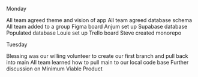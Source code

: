 Monday

All team agreed theme and vision of app
All team agreed database schema
All team added to a group Figma board
Anjum set up Supabase database
Populated database
Louie set up Trello board
Steve created monorepo

Tuesday

Blessing was our willing volunteer to create our first branch and pull back into main
All team learned how to pull main to our local code base
Further discussion on Minimum Viable Product

